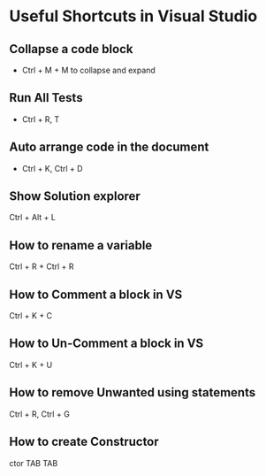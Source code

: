 # Useful Shortcuts in Visual Studio

## Collapse a code block

- Ctrl + M + M to collapse and expand

## Run All Tests

- Ctrl + R, T

## Auto arrange code in the document

- Ctrl + K, Ctrl + D

## Show Solution explorer

Ctrl + Alt + L

## How to rename a variable 

Ctrl + R + Ctrl + R

## How to Comment a block in VS

Ctrl + K + C

## How to Un-Comment a block in VS

Ctrl + K + U

## How to remove Unwanted using statements

Ctrl + R, Ctrl + G

## How to create Constructor

ctor TAB TAB
